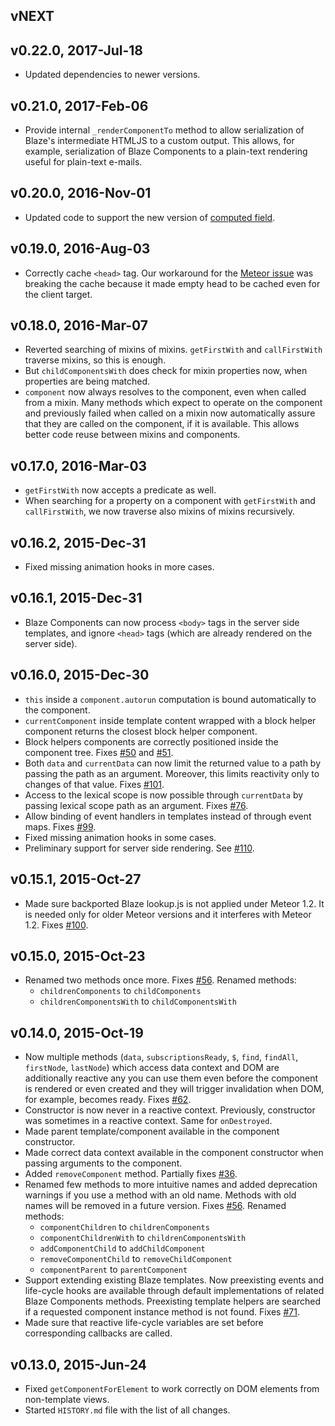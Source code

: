 ## vNEXT

## v0.22.0, 2017-Jul-18

* Updated dependencies to newer versions.

## v0.21.0, 2017-Feb-06

* Provide internal `_renderComponentTo` method to allow serialization of Blaze's intermediate HTMLJS
  to a custom output. This allows, for example, serialization of Blaze Components to a plain-text rendering
  useful for plain-text e-mails.

## v0.20.0, 2016-Nov-01

* Updated code to support the new version of [computed field](https://github.com/peerlibrary/meteor-computed-field).

## v0.19.0, 2016-Aug-03

* Correctly cache `<head>` tag. Our workaround for the
  [Meteor issue](https://github.com/meteor/meteor/issues/5913) was breaking the cache
  because it made empty head to be cached even for the client target.

## v0.18.0, 2016-Mar-07

* Reverted searching of mixins of mixins. `getFirstWith` and `callFirstWith` traverse mixins, so this is
  enough.
* But `childComponentsWith` does check for mixin properties now, when properties are being matched.
* `component` now always resolves to the component, even when called from a mixin.
  Many methods which expect to operate on the component and previously failed when called on a mixin
  now automatically assure that they are called on the component, if it is available.
  This allows better code reuse between mixins and components.

## v0.17.0, 2016-Mar-03

* `getFirstWith` now accepts a predicate as well.
* When searching for a property on a component with `getFirstWith` and `callFirstWith`,
  we now traverse also mixins of mixins recursively.

## v0.16.2, 2015-Dec-31

* Fixed missing animation hooks in more cases.

## v0.16.1, 2015-Dec-31

* Blaze Components can now process `<body>` tags in the server side templates, and ignore
  `<head>` tags (which are already rendered on the server side).

## v0.16.0, 2015-Dec-30

* `this` inside a `component.autorun` computation is bound automatically to the component.
* `currentComponent` inside template content wrapped with a block helper component returns
  the closest block helper component.
* Block helpers components are correctly positioned inside the component tree.
  Fixes [#50](https://github.com/peerlibrary/meteor-blaze-components/issues/50) and
  [#51](https://github.com/peerlibrary/meteor-blaze-components/issues/51).
* Both `data` and `currentData` can now limit the returned value to a path by passing the
  path as an argument. Moreover, this limits reactivity only to changes of that value.
  Fixes [#101](https://github.com/peerlibrary/meteor-blaze-components/issues/101).
* Access to the lexical scope is now possible through `currentData` by passing lexical
  scope path as an argument.
  Fixes [#76](https://github.com/peerlibrary/meteor-blaze-components/issues/76).
* Allow binding of event handlers in templates instead of through event maps.
  Fixes [#99](https://github.com/peerlibrary/meteor-blaze-components/issues/99).
* Fixed missing animation hooks in some cases.
* Preliminary support for server side rendering.
  See [#110](https://github.com/peerlibrary/meteor-blaze-components/issues/110).

## v0.15.1, 2015-Oct-27

* Made sure backported Blaze lookup.js is not applied under Meteor 1.2. It is needed only for older Meteor versions
  and it interferes with Meteor 1.2.
  Fixes [#100](https://github.com/peerlibrary/meteor-blaze-components/issues/100).

## v0.15.0, 2015-Oct-23

* Renamed two methods once more. Fixes [#56](https://github.com/peerlibrary/meteor-blaze-components/issues/94).
  Renamed methods:
    * `childrenComponents` to `childComponents`
    * `childrenComponentsWith` to `childComponentsWith`

## v0.14.0, 2015-Oct-19

* Now multiple methods (`data`, `subscriptionsReady`, `$`, `find`, `findAll`, `firstNode`, `lastNode`) which access
  data context and DOM are additionally reactive any you can use them even before the component is rendered or even
  created and they will trigger invalidation when DOM, for example, becomes ready.
  Fixes [#62](https://github.com/peerlibrary/meteor-blaze-components/issues/62).
* Constructor is now never in a reactive context. Previously, constructor was sometimes in a reactive context. Same
  for `onDestroyed`.
* Made parent template/component available in the component constructor.
* Made correct data context available in the component constructor when passing arguments to the component.
* Added `removeComponent` method. Partially fixes
  [#36](https://github.com/peerlibrary/meteor-blaze-components/issues/36).
* Renamed few methods to more intuitive names and added deprecation warnings if you use a method with an old name.
  Methods with old names will be removed in a future version.
  Fixes [#56](https://github.com/peerlibrary/meteor-blaze-components/issues/56).
  Renamed methods:
    * `componentChildren` to `childrenComponents`
    * `componentChildrenWith` to `childrenComponentsWith`
    * `addComponentChild` to `addChildComponent`
    * `removeComponentChild` to `removeChildComponent`
    * `componentParent` to `parentComponent`
* Support extending existing Blaze templates. Now preexisting events and life-cycle hooks are available through default
  implementations of related Blaze Components methods. Preexisting template helpers are searched if a requested
  component instance method is not found.
  Fixes [#71](https://github.com/peerlibrary/meteor-blaze-components/issues/71).
* Made sure that reactive life-cycle variables are set before corresponding callbacks are called.

## v0.13.0, 2015-Jun-24

* Fixed `getComponentForElement` to work correctly on DOM elements from non-template views.
* Started `HISTORY.md` file with the list of all changes.
